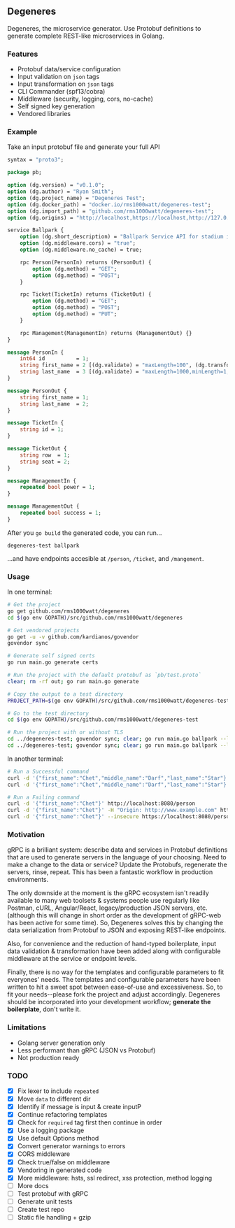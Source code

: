 ## Degeneres

Degeneres, the microservice generator. Use Protobuf definitions to generate complete REST-like microservices in Golang.

### Features

- Protobuf data/service configuration
- Input validation on `json` tags
- Input transformation on `json` tags
- CLI Commander (spf13/cobra)
- Middleware (security, logging, cors, no-cache)
- Self signed key generation
- Vendored libraries

### Example

Take an input protobuf file and generate your full API

```proto
syntax = "proto3";

package pb;

option (dg.version) = "v0.1.0";
option (dg.author) = "Ryan Smith";
option (dg.project_name) = "Degeneres Test";
option (dg.docker_path) = "docker.io/rms1000watt/degeneres-test";
option (dg.import_path) = "github.com/rms1000watt/degeneres-test";
option (dg.origins) = "http://localhost,https://localhost,http://127.0.0.1,https://127.0.0.1";

service Ballpark {
    option (dg.short_description) = "Ballpark Service API for stadium information";
    option (dg.middleware.cors) = "true";
    option (dg.middleware.no_cache) = true;

    rpc Person(PersonIn) returns (PersonOut) {
        option (dg.method) = "GET";
        option (dg.method) = "POST";
    }

    rpc Ticket(TicketIn) returns (TicketOut) {
        option (dg.method) = "GET";
        option (dg.method) = "POST";
        option (dg.method) = "PUT";
    }

    rpc Management(ManagementIn) returns (ManagementOut) {}
}

message PersonIn {
    int64 id          = 1;
    string first_name = 2 [(dg.validate) = "maxLength=100", (dg.transform) = "truncate=50"];
    string last_name  = 3 [(dg.validate) = "maxLength=1000,minLength=1,required", (dg.transform) = "truncate=50,hash"];
}

message PersonOut {
    string first_name = 1;
    string last_name  = 2;
}

message TicketIn {
    string id = 1;
}

message TicketOut {
    string row  = 1;
    string seat = 2;
}

message ManagementIn {
    repeated bool power = 1;
}

message ManagementOut {
    repeated bool success = 1;
}
```

After you `go build` the generated code, you can run...

```
degeneres-test ballpark
```

...and have endpoints accesible at `/person`, `/ticket`, and `/mangement`.

### Usage

In one terminal:

```bash
# Get the project
go get github.com/rms1000watt/degeneres
cd $(go env GOPATH)/src/github.com/rms1000watt/degeneres

# Get vendored projects
go get -u -v github.com/kardianos/govendor
govendor sync

# Generate self signed certs
go run main.go generate certs

# Run the project with the default protobuf as `pb/test.proto`
clear; rm -rf out; go run main.go generate

# Copy the output to a test directory
PROJECT_PATH=$(go env GOPATH)/src/github.com/rms1000watt/degeneres-test bash -c 'rm -rf $PROJECT_PATH && mkdir $PROJECT_PATH  && mkdir $PROJECT_PATH/certs && cp -r out/* $PROJECT_PATH && cp -r certs/* $PROJECT_PATH/certs && cp out/.gitignore $PROJECT_PATH/'

# Go to the test directory
cd $(go env GOPATH)/src/github.com/rms1000watt/degeneres-test

# Run the project with or without TLS
cd ../degeneres-test; govendor sync; clear; go run main.go ballpark --log-level debug
cd ../degeneres-test; govendor sync; clear; go run main.go ballpark --log-level debug --certs-path ./certs --cert-name server.cer --key-name server.key
```

In another terminal:

```bash
# Run a Successful command
curl -d '{"first_name":"Chet","middle_name":"Darf","last_name":"Star"}' -H "Origin: http://www.example.com" -D - http://localhost:8080/person
curl -d '{"first_name":"Chet","middle_name":"Darf","last_name":"Star"}' -H "Origin: https://www.example.com" -D - --insecure https://localhost:8080/person

# Run a Failing command
curl -d '{"first_name":"Chet"}' http://localhost:8080/person
curl -d '{"first_name":"Chet"}' -H "Origin: http://www.example.com" http://localhost:8080/person
curl -d '{"first_name":"Chet"}' --insecure https://localhost:8080/person
```

### Motivation

gRPC is a brilliant system: describe data and services in Protobuf definitions that are used to generate servers in the language of your choosing. Need to make a change to the data or service? Update the Protobufs, regenerate the servers, rinse, repeat. This has been a fantastic workflow in production environments.

The only downside at the moment is the gRPC ecosystem isn't readily available to many web toolsets & systems people use regularly like Postman, cURL, Angular/React, legacy/production JSON servers, etc. (although this will change in short order as the development of gRPC-web has been active for some time). So, Degeneres solves this by changing the data serialization from Protobuf to JSON and exposing REST-like endpoints.

Also, for convenience and the reduction of hand-typed boilerplate, input data validation & transformation have been added along with configurable middleware at the service or endpoint levels.

Finally, there is no way for the templates and configurable parameters to fit everyones' needs. The templates and configurable parameters have been written to hit a sweet spot between ease-of-use and excessiveness. So, to fit your needs--please fork the project and adjust accordingly. Degeneres should be incorporated into your development workflow; **generate the boilerplate**, don't write it.

### Limitations

- Golang server generation only
- Less performant than gRPC (JSON vs Protobuf)
- Not production ready

### TODO

- [x] Fix lexer to include `repeated`
- [x] Move `data` to different dir
- [x] Identify if message is input & create inputP
- [x] Continue refactoring templates
- [x] Check for `required` tag first then continue in order
- [x] Use a logging package
- [x] Use default Options method
- [x] Convert generator warnings to errors
- [x] CORS middleware
- [x] Check true/false on middleware
- [x] Vendoring in generated code
- [x] More middleware: hsts, ssl redirect, xss protection, method logging
- [ ] More docs
- [ ] Test protobuf with gRPC
- [ ] Generate unit tests
- [ ] Create test repo
- [ ] Static file handling + gzip
